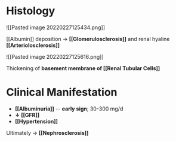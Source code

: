 # Histology

![[Pasted image 20220227125434.png]]

[[Albumin]] deposition → **[[Glomerulosclerosis]]** and renal hyaline **[[Arteriolosclerosis]]**

![[Pasted image 20220227125616.png]]

Thickening of **basement membrane of [[Renal Tubular Cells]]** 

# Clinical Manifestation
- **[[Albuminuria]]** -- **early sign**; 30-300 mg/d
- **↓ [[GFR]]**
- **[[Hypertension]]**

Ultimately → **[[Nephrosclerosis]]** 